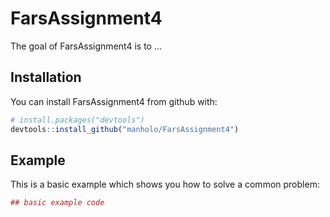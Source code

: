 # FarsAssignment4

The goal of FarsAssignment4 is to ...

## Installation

You can install FarsAssignment4 from github with:


``` r
# install.packages("devtools")
devtools::install_github("manholo/FarsAssignment4")
```

## Example

This is a basic example which shows you how to solve a common problem:

``` r
## basic example code
```
